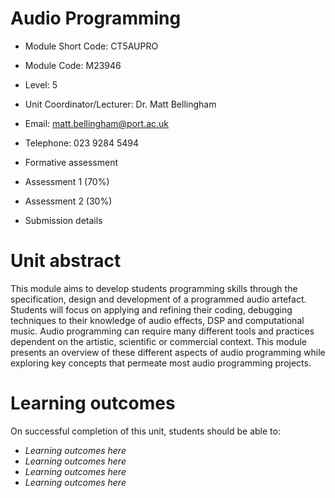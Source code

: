 
# Audio Programming

* Module Short Code: CT5AUPRO
* Module Code: M23946
* Level: 5
* Unit Coordinator/Lecturer: Dr. Matt Bellingham
* Email: <matt.bellingham@port.ac.uk>
* Telephone: 023 9284 5494

* Formative assessment
* Assessment 1 (70%)
* Assessment 2 (30%)
* Submission details

# Unit abstract
This module aims to develop students programming skills through the specification, design and development of a programmed audio artefact. Students will focus on applying and refining their coding, debugging techniques to their knowledge of audio effects, DSP and computational music. Audio programming can require many different tools and practices dependent on the artistic, scientific or commercial context. This module presents an overview of these different aspects of audio programming while exploring key concepts that permeate most audio programming projects.

# Learning outcomes
On successful completion of this unit, students should be able to:

* *Learning outcomes here*
* *Learning outcomes here*
* *Learning outcomes here*
* *Learning outcomes here*
